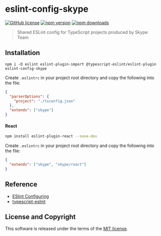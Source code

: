 # eslint-config-skype

[![GitHub license](https://img.shields.io/badge/license-MIT-blue.svg?style=flat-square)](https://github.com/a-tarasyuk/eslint-config-skype/blob/master/LICENSE.md) [![npm version](https://img.shields.io/npm/v/eslint-config-skype.svg?style=flat-square)](https://www.npmjs.com/package/eslint-config-skype) [![npm downloads](https://img.shields.io/npm/dm/eslint-config-skype.svg?style=flat-square)](https://www.npmjs.com/package/eslint-config-skype)

> Shared ESLint config for TypeScript projects produced by Skype Team

## Installation

```
npm i -D eslint eslint-plugin-import @typescript-eslint/eslint-plugin eslint-config-skype
```

Create `.eslintrc` in your project root directory and copy the following into the file:

```json
{
  "parserOptions": {
    "project": "./tsconfig.json"
  },
  "extends": ["skype"]
}
```

#### React

```bash
npm install eslint-plugin-react --save-dev
```

Create `.eslintrc` in your project root directory and copy the following into the file:

```json
{
  "extends": ["skype", "skype/react"]
}
```

## Reference

- [ESlint Configuring](https://eslint.org/docs/user-guide/configuring)
- [typescript-eslint](https://github.com/typescript-eslint/typescript-eslint)

## License and Copyright

This software is released under the terms of the [MIT license](https://github.com/a-tarasyuk/eslint-config-skype/blob/master/LICENSE.md).
